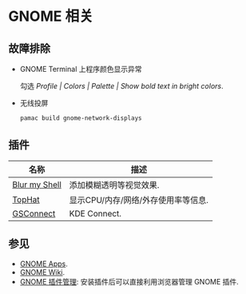 # GNOME 相关

## 故障排除

- GNOME Terminal 上程序颜色显示异常

    勾选 *Profile | Colors | Palette | Show bold text in bright colors*.  

- 无线投屏

    ```sh
    pamac build gnome-network-displays
    ```

## 插件

| 名称            | 描述                                |
| --------------- | ----------------------------------- |
| [Blur my Shell] | 添加模糊透明等视觉效果.             |
| [TopHat]        | 显示CPU/内存/网络/外存使用率等信息. |
| [GSConnect]     | KDE Connect.                        |

[blur my shell]: https://extensions.gnome.org/extension/3193/blur-my-shell/
[tophat]: https://extensions.gnome.org/extension/5219/tophat/
[gsconnect]: https://extensions.gnome.org/extension/1319/gsconnect/

## 参见

- [GNOME Apps](https://wiki.gnome.org/Apps).
- [GNOME Wiki](https://wiki.gnome.org/Home).
- [GNOME 插件管理](https://extensions.gnome.org/): 安装插件后可以直接利用浏览器管理 GNOME 插件.

